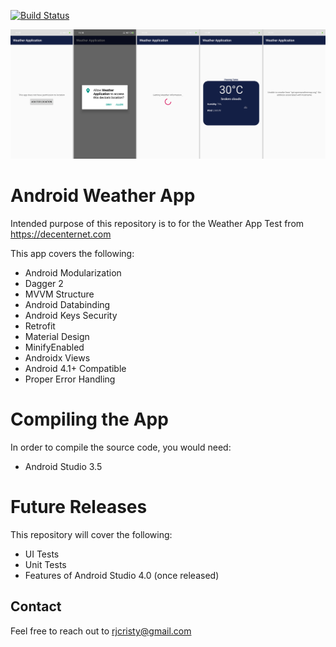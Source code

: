 [![Build Status](https://travis-ci.org/moezbhatti/qksms.svg?branch=master)](https://travis-ci.org/dearwolvesstudio/Android-weather-app)

![Android-weather-app](https://github.com/dearwolvesstudio/Android-weather-app/raw/master/screenshots/Screenshot_2019-11-12-11-09-38-279_com.decenternet.weather.jpg)

# Android Weather App
Intended purpose of this repository is to for the Weather App Test from https://decenternet.com 

This app covers the following:

- Android Modularization
- Dagger 2
- MVVM Structure
- Android Databinding
- Android Keys Security
- Retrofit
- Material Design
- MinifyEnabled
- Androidx Views
- Android 4.1+ Compatible
- Proper Error Handling

# Compiling the App

In order to compile the source code, you would need:
 - Android Studio 3.5
 
 
 # Future Releases
 This repository will cover the following:
 - UI Tests
 - Unit Tests
 - Features of Android Studio 4.0 (once released) 


## Contact

Feel free to reach out to rjcristy@gmail.com

